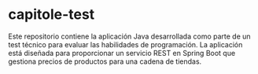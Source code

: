 # capitole-test
Este repositorio contiene la aplicación Java desarrollada como parte de un test técnico para evaluar las habilidades de programación. La aplicación está diseñada para proporcionar un servicio REST en Spring Boot que gestiona precios de productos para una cadena de tiendas. 
